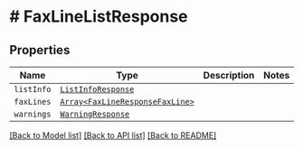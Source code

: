 # # FaxLineListResponse



## Properties

Name | Type | Description | Notes
------------ | ------------- | ------------- | -------------
| `listInfo` | [```ListInfoResponse```](ListInfoResponse.md) |    |  |
| `faxLines` | [```Array<FaxLineResponseFaxLine>```](FaxLineResponseFaxLine.md) |    |  |
| `warnings` | [```WarningResponse```](WarningResponse.md) |    |  |

[[Back to Model list]](../../README.md#models) [[Back to API list]](../../README.md#endpoints) [[Back to README]](../../README.md)
